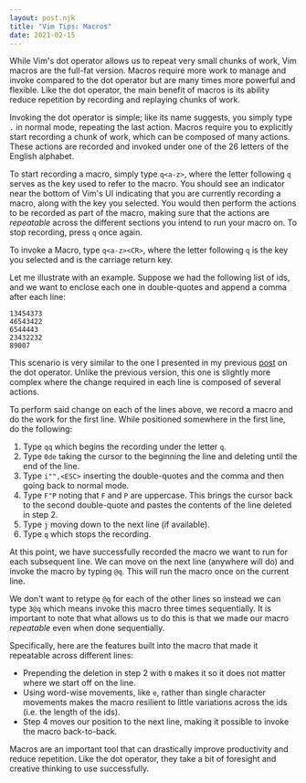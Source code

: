 ```yaml
---
layout: post.njk
title: "Vim Tips: Macros"
date: 2021-02-15
---
```


While Vim's dot operator allows us to repeat very small chunks of work, Vim macros are the full-fat version. Macros require more work to manage and invoke compared to the dot operator but are many times more powerful and flexible. Like the dot operator, the main benefit of macros is its ability reduce repetition by recording and replaying chunks of work.

Invoking the dot operator is simple; like its name suggests, you simply type `.` in normal mode, repeating the last action. Macros require you to explicitly start recording a chunk of work, which can be composed of many actions. These actions are recorded and invoked under one of the 26 letters of the English alphabet.

To start recording a macro, simply type `q<a-z>`, where the letter following `q` serves as the key used to refer to the macro. You should see an indicator near the bottom of Vim's UI indicating that you are currently recording a macro, along with the key you selected. You would then perform the actions to be recorded as part of the macro, making sure that the actions are *repeatable* across the different sections you intend to run your macro on. To stop recording, press `q` once again.

To invoke a Macro, type `q<a-z><CR>`, where the letter following `q` is the key you selected and <CR> is the carriage return key.

Let me illustrate with an example. Suppose we had the following list of ids, and we want to enclose each one in double-quotes and append a comma after each line:

```text
13454373
46543422
6544443
23432232
89007
```

This scenario is very similar to the one I presented in my previous [post](/posts/2021/vim-tips-the-dot-operator/) on the dot operator. Unlike the previous version, this one is slightly more complex where the change required in each line is composed of several actions.

To perform said change on each of the lines above, we record a macro and do the work for the first line. While positioned somewhere in the first line, do the following:

1. Type `qq` which begins the recording under the letter `q`.
2. Type `0de` taking the cursor to the beginning the line and deleting until the end of the line.
3. Type `i"",<ESC>` inserting the double-quotes and the comma and then going back to normal mode.
4. Type `F"P` noting that `F` and `P` are uppercase. This brings the cursor back to the second double-quote and pastes the contents of the line deleted in step 2.
4. Type `j` moving down to the next line (if available).
5. Type `q` which stops the recording.

At this point, we have successfully recorded the macro we want to run for each subsequent line. We can move on the next line (anywhere will do) and invoke the macro by typing `@q`. This will run the macro once on the current line.

We don't want to retype `@q` for each of the other lines so instead we can type `3@q` which means invoke this macro three times sequentially. It is important to note that what allows us to do this is that we made our macro *repeatable* even when done sequentially.

Specifically, here are the features built into the macro that made it repeatable across different lines:

- Prepending the deletion in step 2 with `0` makes it so it does not matter where we start off on the line.
- Using word-wise movements, like `e`, rather than single character movements makes the macro resilient to little variations across the ids (i.e. the length of the ids).
- Step 4 moves our position to the next line, making it possible to invoke the macro back-to-back.

Macros are an important tool that can drastically improve productivity and reduce repetition. Like the dot operator, they take a bit of foresight and creative thinking to use successfully.
